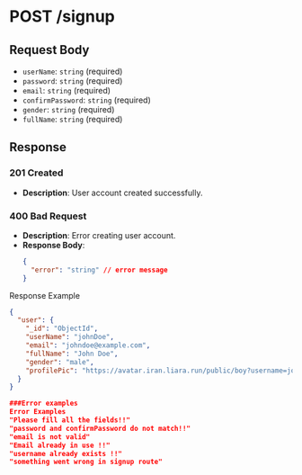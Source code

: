 # POST /signup

## Request Body
- `userName`: `string` (required)
- `password`: `string` (required)
- `email`: `string` (required)
- `confirmPassword`: `string` (required)
- `gender`: `string` (required)
- `fullName`: `string` (required)

## Response

### 201 Created
- **Description**: User account created successfully.

### 400 Bad Request
- **Description**: Error creating user account.
- **Response Body**:
  ```json
  {
    "error": "string" // error message
  }

Response Example
```json
{
  "user": {
    "_id": "ObjectId",
    "userName": "johnDoe",
    "email": "johndoe@example.com",
    "fullName": "John Doe",
    "gender": "male",
    "profilePic": "https://avatar.iran.liara.run/public/boy?username=johnDoe"
  }
}

###Error examples 
Error Examples
"Please fill all the fields!!"
"password and confirmPassword do not match!!"
"email is not valid"
"Email already in use !!"
"username already exists !!"
"something went wrong in signup route"

